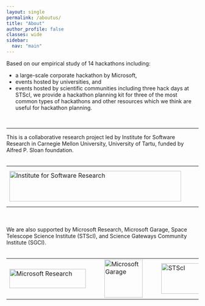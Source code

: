 ```yaml
---
layout: single
permalink: /aboutus/
title: "About"
author_profile: false
classes: wide
sidebar:
  nav: "main"
---
```


Based on our empirical study of 14 hackathons including:
- a large-scale corporate hackathon by Microsoft,
- events hosted by universities, and
- events hosted by scientific communities including three hack days at STScI,
we provide a hackathon planning kit for three of the most common types of hackathons and other resources which we think are useful for hackathon planning.
<br>

<hr>
This is a collaborative research project led by Institute for Software Research in Carnegie Mellon University, University of Tartu, funded by Alfred P. Sloan foundation.<br><br>
<table style="border: none;">
  <tr>
    <td><img src="/hackathon-research/images/isr.jpg" alt="Institute for Software Research" style="width:450px;height:80px;"></td>
    <td>&nbsp;&nbsp;&nbsp;&nbsp;</td>
    <td><img src="/hackathon-research/images/cmu.jpg" alt="Carnegie Mellon University" style="width:300px;height:100px;"></td>
    <td>&nbsp;&nbsp;&nbsp;&nbsp;</td>
    <td><img src="/hackathon-research/images/tartu.jpg" alt="University of Tartu" style="width:450px;height:80px;"></td>
    <td>&nbsp;&nbsp;&nbsp;&nbsp;</td>
    <td><img src="/hackathon-research/images/sloan.jpg" alt="Alfred P. Sloan Foundation" style="width:450px;height:100px;"></td>
  </tr>
</table>


<br><br>
We are also supported by Microsoft Research, Microsoft Garage, Space Telescope Science Institute (STScI), and Science Gateways Community Institute (SGCI). <br><br>
<table  style="border: none;">
  <tr>
    <td><img src="/hackathon-research/images/msft-research.jpg" alt="Microsoft Research" style="width:200px;height:50px;"></td>
    <td>&nbsp;&nbsp;&nbsp;&nbsp;</td>
    <td><img src="/hackathon-research/images/msft-garage.jpg" alt="Microsoft Garage" style="width:100px;height:100px;"></td>
    <td>&nbsp;&nbsp;&nbsp;&nbsp;</td>
    <td><img src="/hackathon-research/images/stsci.jpg" alt="STScI" style="width:120px;height:80px;"></td>
    <td>&nbsp;&nbsp;&nbsp;&nbsp;</td>
    <td><img src="/hackathon-research/images/sgci.jpg" alt="SGCI" style="width:120px;height:80px;"></td>
  </tr>
</table>
